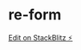 # re-form

[Edit on StackBlitz ⚡️](https://stackblitz.com/edit/html-form-with-pure-css-javascript-3qvkqr)